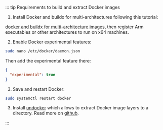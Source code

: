 ::: tip Requirements to build and extract Docker images

1. Install Docker and buildx for multi-architectures following this tutorial:

[docker and buildx for multi-architecture
images](
https://www.docker.com/blog/getting-started-with-docker-for-arm-on-linux/), then
register Arm executables or other architectures to run on x64 machines.

2. Enable Docker experimental features:

```bash
sudo nano /etc/docker/daemon.json
```

Then add the experimental feature there:

```json
{
  "experimental": true
}
```

3. Save and restart Docker:

```bash
sudo systemctl restart docker
```

3. Install [undocker](https://pypi.org/project/undocker/) which allows to
extract Docker image layers to a directory. Read more on [github](
https://github.com/larsks/undocker).

:::
